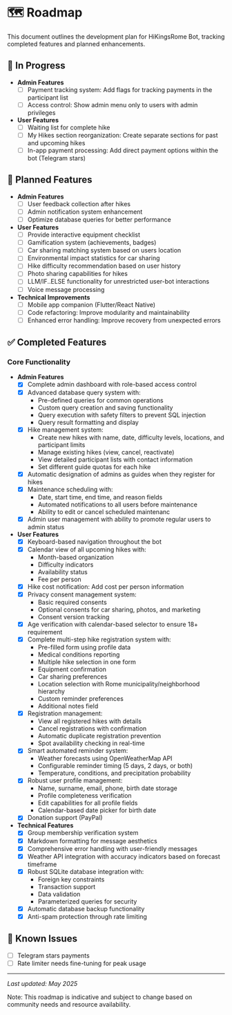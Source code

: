 # 🗺️ Roadmap

This document outlines the development plan for HiKingsRome Bot, tracking completed features and planned enhancements.

## 🚧 In Progress

- **Admin Features**
  - [ ] Payment tracking system: Add flags for tracking payments in the participant list
  - [ ] Access control: Show admin menu only to users with admin privileges

- **User Features**
  - [ ] Waiting list for complete hike
  - [ ] My Hikes section reorganization: Create separate sections for past and upcoming hikes
  - [ ] In-app payment processing: Add direct payment options within the bot (Telegram stars)
 
## 📝 Planned Features

- **Admin Features**
  - [ ] User feedback collection after hikes
  - [ ] Admin notification system enhancement
  - [ ] Optimize database queries for better performance

- **User Features**
  - [ ] Provide interactive equipment checklist
  - [ ] Gamification system (achievements, badges)
  - [ ] Car sharing matching system based on users location
  - [ ] Environmental impact statistics for car sharing
  - [ ] Hike difficulty recommendation based on user history
  - [ ] Photo sharing capabilities for hikes
  - [ ] LLM/IF..ELSE functionality for unrestricted user-bot interactions
  - [ ] Voice message processing

- **Technical Improvements**
  - [ ] Mobile app companion (Flutter/React Native)
  - [ ] Code refactoring: Improve modularity and maintainability
  - [ ] Enhanced error handling: Improve recovery from unexpected errors

## ✅ Completed Features

### Core Functionality

- **Admin Features**
  - [x] Complete admin dashboard with role-based access control
  - [x] Advanced database query system with:
    - Pre-defined queries for common operations
    - Custom query creation and saving functionality
    - Query execution with safety filters to prevent SQL injection
    - Query result formatting and display
  - [x] Hike management system:
    - Create new hikes with name, date, difficulty levels, locations, and participant limits
    - Manage existing hikes (view, cancel, reactivate)
    - View detailed participant lists with contact information
    - Set different guide quotas for each hike
  - [x] Automatic designation of admins as guides when they register for hikes
  - [x] Maintenance scheduling with:
    - Date, start time, end time, and reason fields
    - Automated notifications to all users before maintenance
    - Ability to edit or cancel scheduled maintenanc
  - [x] Admin user management with ability to promote regular users to admin status
 
- **User Features**
  - [x] Keyboard-based navigation throughout the bot
  - [x] Calendar view of all upcoming hikes with:
    - Month-based organization
    - Difficulty indicators
    - Availability status
    - Fee per person
  - [X] Hike cost notification: Add cost per person information
  - [x] Privacy consent management system:
    - Basic required consents
    - Optional consents for car sharing, photos, and marketing
    - Consent version tracking
  - [x] Age verification with calendar-based selector to ensure 18+ requirement
  - [x] Complete multi-step hike registration system with:
    - Pre-filled form using profile data
    - Medical conditions reporting
    - Multiple hike selection in one form
    - Equipment confirmation
    - Car sharing preferences
    - Location selection with Rome municipality/neighborhood hierarchy
    - Custom reminder preferences
    - Additional notes field
  - [x] Registration management:
    - View all registered hikes with details
    - Cancel registrations with confirmation
    - Automatic duplicate registration prevention
    - Spot availability checking in real-time
  - [x] Smart automated reminder system:
    - Weather forecasts using OpenWeatherMap API
    - Configurable reminder timing (5 days, 2 days, or both)
    - Temperature, conditions, and precipitation probability
  - [x] Robust user profile management:
    - Name, surname, email, phone, birth date storage
    - Profile completeness verification
    - Edit capabilities for all profile fields
    - Calendar-based date picker for birth date
  - [x] Donation support (PayPal)

- **Technical Features**
  - [x] Group membership verification system
  - [x] Markdown formatting for message aesthetics
  - [x] Comprehensive error handling with user-friendly messages
  - [x] Weather API integration with accuracy indicators based on forecast timeframe
  - [x] Robust SQLite database integration with:
    - Foreign key constraints
    - Transaction support
    - Data validation
    - Parameterized queries for security
  - [x] Automatic database backup functionality
  - [x] Anti-spam protection through rate limiting

## 🐛 Known Issues

- [ ] Telegram stars payments
- [ ] Rate limiter needs fine-tuning for peak usage

---

*Last updated: May 2025*

Note: This roadmap is indicative and subject to change based on community needs and resource availability.
